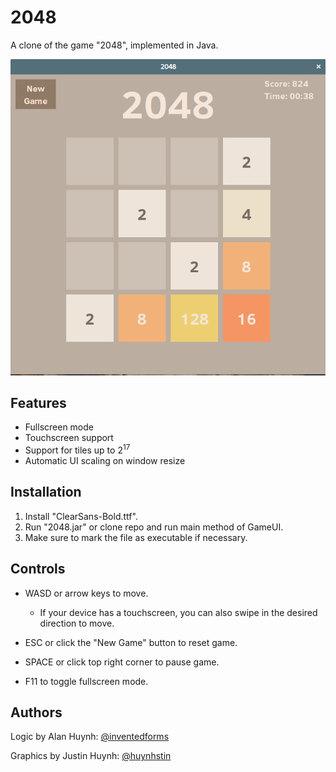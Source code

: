 # 2048
A clone of the game "2048", implemented in Java.

![alt](https://raw.githubusercontent.com/huynhstin/2048/master/preview.png)
## Features
* Fullscreen mode
* Touchscreen support
* Support for tiles up to 2<sup>17</sup>
* Automatic UI scaling on window resize

## Installation
1. Install "ClearSans-Bold.ttf".
2. Run "2048.jar" or clone repo and run main method of GameUI.
3. Make sure to mark the file as executable if necessary.

## Controls
* WASD or arrow keys to move.

  * If your device has a touchscreen, you can also swipe in the desired direction to move.

* ESC or click the "New Game" button to reset game.

* SPACE or click top right corner to pause game.

* F11 to toggle fullscreen mode.

## Authors
Logic by Alan Huynh: [@inventedforms](https://github.com/inventedforms)

Graphics by Justin Huynh: [@huynhstin](https://github.com/huynhstin) 
